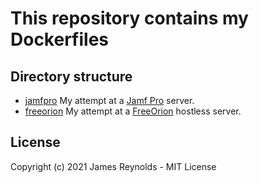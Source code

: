 # This repository contains my Dockerfiles

## Directory structure

- [jamfpro](./jamfpro) My attempt at a [Jamf Pro](https://www.jamf.com/) server.
- [freeorion](./freeorion) My attempt at a [FreeOrion](https://freeorion.org/) hostless server.

## License

Copyright (c) 2021 James Reynolds - MIT License